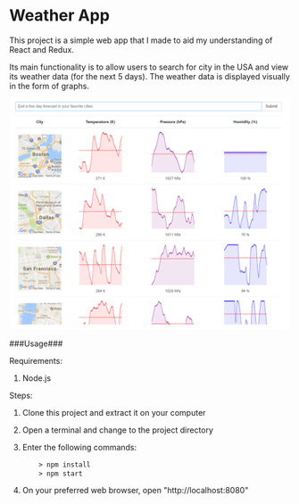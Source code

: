 # Weather App

This project is a simple web app that I made to aid my understanding of React and Redux.

Its main functionality is to allow users to search for city in the USA and view its weather data (for the next 5 days). The weather data is displayed visually in the form of graphs.

![Alt text](/screenshots/screenshot1.png?raw=true "Weather App")

###Usage###

Requirements:

1. Node.js

Steps:

1. Clone this project and extract it on your computer
2. Open a terminal and change to the project directory
3. Enter the following commands:

	```
		> npm install
		> npm start
	```
4. On your preferred web browser, open "http://localhost:8080"
